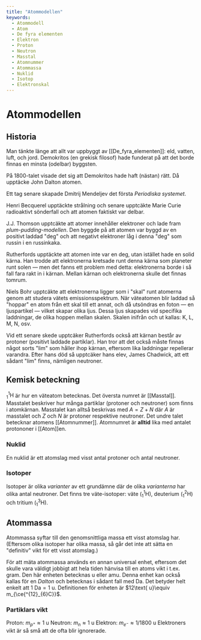 ```yaml
---
title: "Atommodellen"
keywords:
  - Atommodell
  - Atom
  - De fyra elementen
  - Elektron
  - Proton
  - Neutron
  - Masstal
  - Atomnummer
  - Atommassa
  - Nuklid
  - Isotop
  - Elektronskal
---
```


# Atommodellen
## Historia
Man tänkte länge att allt var uppbyggt av [[De_fyra_elementen]]: eld, vatten, luft, och jord.
Demokritos (en grekisk filosof) hade funderat på att det borde finnas en minsta (odelbar) byggsten.

På 1800-talet visade det sig att Demokritos hade haft (nästan) rätt. Då upptäcke John Dalton atomen.

Ett tag senare skapade Dmitrij Mendeljev det första _Periodiska systemet_.

Henri Becquerel upptäckte strålning och senare upptcäkte Marie Curie radioaktivt sönderfall och att atomen faktiskt var delbar.

J.J. Thomson upptcäkte att atomer innehåller elektroner och lade fram _plum-pudding-modellen_. Den byggde på att atomen var byggd av en positivt laddad "deg" och att negativt elektroner låg i denna "deg" som russin i en russinkaka.

Rutherfords upptäckte att atomen inte var en deg, utan istället hade en solid kärna. Han trodde att elektronerna kretsade runt denna kärna som planeter runt solen —  men det fanns ett problem med detta: elektronerna borde i så fall fara rakt in i kärnan. Mellan kärnan och elektronerna skulle det finnas tomrum.

Niels Bohr upptcäkte att elektronerna ligger som i "skal" runt atomerna genom att studera vätets emissionsspektrum. När väteatomen blir laddad så "hoppar" en atom från ett skal till ett annat, och då utsöndras en foton — en ljuspartikel — vilket skapar olika ljus. Dessa ljus skapades vid specifika laddningar, de olika hoppen mellan skalen. Skalen inifrån och ut kallas: K, L, M, N, osv.

Vid ett senare skede upptcäker Rutherfords också att kärnan består av protoner (positivt laddade partiklar). Han tror att det också måste finnas något sorts "lim" som håller ihop kärnan, eftersom lika laddningar repellerar varandra. Efter hans död så upptcäker hans elev, James Chadwick, att ett sådant "lim" finns, nämligen neutroner.

## Kemisk beteckning
$^1_1\text{H}$ är hur en väteatom betecknas. Det översta numret är [[Masstal]]. Masstalet beskriver hur många partiklar (protoner och neutroner) som finns i atomkärnan. Masstalet kan alltså beskrivas med $A=Z+N$ där $A$ är masstalet och $Z$ och $N$ är protoner respektive neutroner. Det undre talet betecknar atomens [[Atomnummer]]. Atomnumret är **alltid** lika med antalet protononer i [[Atom]]en.

### Nuklid
En nuklid är ett atomslag med visst antal protoner och antal neutroner.

### Isotoper
Isotoper är olika _varianter_ av ett grundämne där de olika _varianterna_ har olika antal neutroner. Det finns tre väte-isotoper: väte ($^1_1\text{H}$), deuterium ($^2_1\text{H}$) och tritium ($^3_1\text{H}$).

## Atommassa
Atommassa syftar till den genomsnittliga massa ett visst atomslag har. (Eftersom olika isotoper har olika massa, så går det inte att sätta en "definitiv" vikt för ett visst atomslag.)

För att mäta atommassa används en annan universal enhet, eftersom det skulle vara väldigt jobbigt att hela tiden hänvisa till en atoms vikt i t.ex. gram. Den här enheten betecknas $\text{u}$ eller $\text{amu}$. Denna enhet kan också kallas för en _Dalton_ och betecknas i sådant fall med $\text{Da}$. Det betyder helt enkelt att $1\text{ Da} = 1\text{ u}$. Definitionen för enheten är $12\text{ u}\equiv m_{\ce{^{12}_{6}C}}$.

### Partiklars vikt
Proton: $m_{p^+} \approx 1\text{ u}$ 
Neutron: $m_{n} \approx 1\text{ u}$ 
Elektron: $m_{e^-} \approx 1/1800\text{ u}$
Elektroners vikt är så små att de ofta blir ignorerade.
